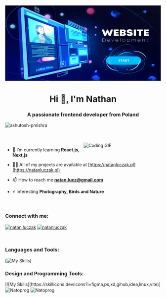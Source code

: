 [![MasterHead](https://raw.githubusercontent.com/Natoprog/Natoprog/main/banner.jpg)](https://natanluczak.pl)
<h1 align="center">Hi 👋, I'm Nathan</h1>
<h3 align="center">A passionate frontend developer from Poland</h3>
<p align="left"> <img src="https://komarev.com/ghpvc/?username=Natoprog&label=Profile%20views&color=0e75b6&style=flat" alt="ashutosh-pmishra" /> </p>
<br></br>
<img align="right" alt="Coding GIF" width="250" src="https://cdn.dribbble.com/users/330915/screenshots/3587000/10_coding_dribbble.gif">


- 🌱 I’m currently learning **React.js, Next.js**

- 👨‍💻 All of my projects are available at [https://natanluczak.pl](https://natanluczak.pl)

- 📫 How to reach me **natan.lucz@gmail.com**

- ⚡ Interesting **Photography, Birds and Nature**

<br>

<h3 align="left">Connect with me:</h3>
<p align="left">
<a href="https://www.facebook.com/profile.php?id=100031423457668" target="blank"><img align="center" src="https://raw.githubusercontent.com/rahuldkjain/github-profile-readme-generator/master/src/images/icons/Social/facebook.svg" alt="natan łuczak" height="30" width="40" /></a>
<a href="https://instagram.com/natanluczak" target="blank"><img align="center" src="https://raw.githubusercontent.com/rahuldkjain/github-profile-readme-generator/master/src/images/icons/Social/instagram.svg" alt="natanluczak" height="30" width="40" /></a>
</p>
<br>


<h3 align="left">Languages and Tools:</h3>

[![My Skills](https://skillicons.dev/icons?i=react,nextjs,html,css,sass,js,ts,graphql,netlify,vercel)]

<h3 align="left">Design and Programming Tools:</h3>
[![My Skills](https://skillicons.dev/icons?i=figma,ps,xd,gihub,idea,linux,vite)]
<br>

<img align="center" src="https://github-readme-stats.vercel.app/api?username=Natoprog&show_icons=true&locale=en" alt="Natoprog" />

<img align="center" src="https://github-readme-streak-stats.herokuapp.com/?user=Natoprog&" alt="Natoprog" />
